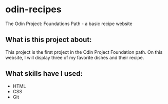 # odin-recipes
The Odin Project: Foundations Path - a basic recipe website

## What is this project about:
This project is the first project in the Odin Project Foundation path. On this website, I will display three of my favorite dishes and their recipe.

## What skills have I used:
- HTML
- CSS
- Git 
